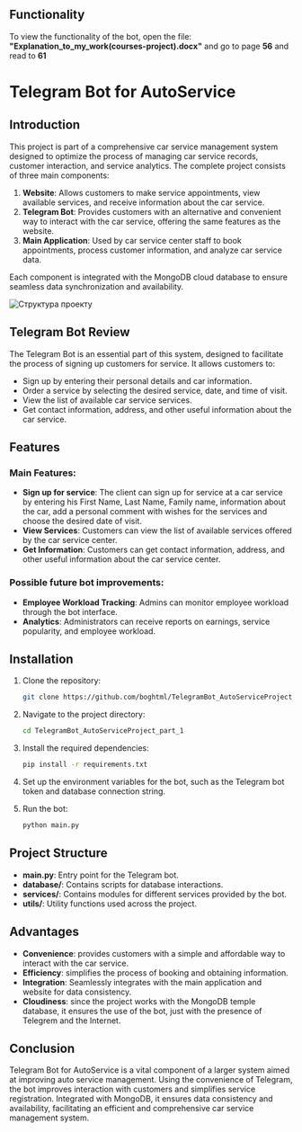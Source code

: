 ## Functionality

To view the functionality of the bot, open the file: **"Explanation_to_my_work(courses-project).docx"** and go to page **56** and read to **61**

# Telegram Bot for AutoService

## Introduction

This project is part of a comprehensive car service management system designed to optimize the process of managing car service records, customer interaction, and service analytics. The complete project consists of three main components:

1. **Website**: Allows customers to make service appointments, view available services, and receive information about the car service.
2. **Telegram Bot**: Provides customers with an alternative and convenient way to interact with the car service, offering the same features as the website.
3. **Main Application**: Used by car service center staff to book appointments, process customer information, and analyze car service data.

Each component is integrated with the MongoDB cloud database to ensure seamless data synchronization and availability.

![Структура проекту](https://github.com/boghtml/TelegramBot_AutoServiceProject_part_1/assets/119760440/f30720c6-70fe-47de-a98a-502ae62bf98f)

## Telegram Bot Review

The Telegram Bot is an essential part of this system, designed to facilitate the process of signing up customers for service. It allows customers to:
- Sign up by entering their personal details and car information.
- Order a service by selecting the desired service, date, and time of visit.
- View the list of available car service services.
- Get contact information, address, and other useful information about the car service.

## Features

### Main Features:
- **Sign up for service**: The client can sign up for service at a car service by entering his First Name, Last Name, Family name, information about the car, add a personal comment with wishes for the services and choose the desired date of visit.
- **View Services**: Customers can view the list of available services offered by the car service center.
- **Get Information**: Customers can get contact information, address, and other useful information about the car service center.

### Possible future bot improvements:
- **Employee Workload Tracking**: Admins can monitor employee workload through the bot interface.
- **Analytics**: Administrators can receive reports on earnings, service popularity, and employee workload.

## Installation

1. Clone the repository:
    ```bash
    git clone https://github.com/boghtml/TelegramBot_AutoServiceProject_part_1.git
    ```

2. Navigate to the project directory:
    ```bash
    cd TelegramBot_AutoServiceProject_part_1
    ```

3. Install the required dependencies:
    ```bash
    pip install -r requirements.txt
    ```

4. Set up the environment variables for the bot, such as the Telegram bot token and database connection string.

5. Run the bot:
    ```bash
    python main.py
    ```

## Project Structure

- **main.py**: Entry point for the Telegram bot.
- **database/**: Contains scripts for database interactions.
- **services/**: Contains modules for different services provided by the bot.
- **utils/**: Utility functions used across the project.

## Advantages

- **Convenience**: provides customers with a simple and affordable way to interact with the car service.
- **Efficiency**: simplifies the process of booking and obtaining information.
- **Integration**: Seamlessly integrates with the main application and website for data consistency.
- **Cloudiness**: since the project works with the MongoDB temple database, it ensures the use of the bot, just with the presence of Telegrem and the Internet.

## Conclusion

Telegram Bot for AutoService is a vital component of a larger system aimed at improving auto service management. Using the convenience of Telegram, the bot improves interaction with customers and simplifies service registration. Integrated with MongoDB, it ensures data consistency and availability, facilitating an efficient and comprehensive car service management system.

